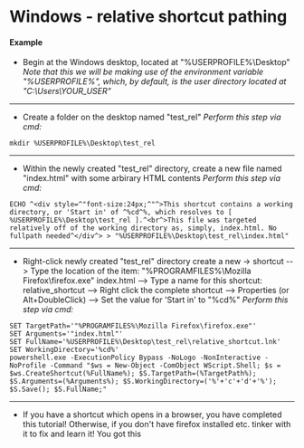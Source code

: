 <!-- 

This file (on GitHub):

https://github.com/mcavallo-git/Coding/search?q=relative+shortcut&unscoped_q=relative+shortcut

-->

# Windows - relative shortcut pathing

#### Example

* Begin at the Windows desktop, located at "%USERPROFILE%\Desktop"
*Note that this we will be making use of the environment variable "%USERPROFILE%", which, by default, is the user directory located at "C:\Users\YOUR_USER"*

***
* Create a folder on the desktop named "test_rel"
*Perform this step via cmd:*
```
mkdir %USERPROFILE%\Desktop\test_rel

```

***
* Within the newly created "test_rel" directory, create a new file named "index.html" with some arbirary HTML contents
*Perform this step via cmd:*
```
ECHO ^<div style=^"font-size:24px;^"^>This shortcut contains a working directory, or 'Start in' of ^%cd^%, which resolves to [ %USERPROFILE%\Desktop\test_rel ].^<br^>This file was targeted relatively off of the working directory as, simply, index.html. No fullpath needed^</div^> > "%USERPROFILE%\Desktop\test_rel\index.html"

``` 

***
* Right-click newly created "test_rel" directory create a new -> shortcut
--> Type the location of the item: "%PROGRAMFILES%\Mozilla Firefox\firefox.exe" index.html
--> Type a name for this shortcut: relative_shortcut
--> Right click the complete shortcut --> Properties (or Alt+DoubleClick) --> Set the value for 'Start in' to "%cd%"
*Perform this step via cmd:*
```
SET TargetPath='"%PROGRAMFILES%\Mozilla Firefox\firefox.exe"'
SET Arguments='"index.html"'
SET FullName='%USERPROFILE%\Desktop\test_rel\relative_shortcut.lnk'
SET WorkingDirectory='%cd%'
powershell.exe -ExecutionPolicy Bypass -NoLogo -NonInteractive -NoProfile -Command "$ws = New-Object -ComObject WScript.Shell; $s = $ws.CreateShortcut(%FullName%); $S.TargetPath=(%TargetPath%); $S.Arguments=(%Arguments%); $S.WorkingDirectory=('%'+'c'+'d'+'%'); $S.Save(); $S.FullName;"

```


***
* If you have a shortcut which opens in a browser, you have completed this tutorial! Otherwise, if you don't have firefox installed etc. tinker with it to fix and learn it! You got this
